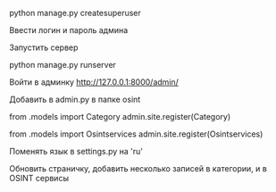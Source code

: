 python manage.py createsuperuser

Ввести логин и пароль админа

Запустить сервер

python manage.py runserver

Войти в админку http://127.0.0.1:8000/admin/

Добавить в admin.py в папке osint

from .models import Category
admin.site.register(Category)

from .models import Osintservices
admin.site.register(Osintservices)

Поменять язык в settings.py на 'ru'

Обновить страничку, добавить несколько записей в категории, и в OSINT сервисы

